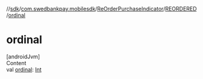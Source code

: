 //[sdk](../../../../index.md)/[com.swedbankpay.mobilesdk](../../index.md)/[ReOrderPurchaseIndicator](../index.md)/[REORDERED](index.md)/[ordinal](ordinal.md)



# ordinal  
[androidJvm]  
Content  
val [ordinal](ordinal.md): [Int](https://kotlinlang.org/api/latest/jvm/stdlib/kotlin/-int/index.html)  



